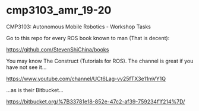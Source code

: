 # cmp3103_amr_19-20
CMP3103: Autonomous Mobile Robotics - Workshop Tasks

Go to this repo for every ROS book known to man (That is decent):

https://github.com/StevenShiChina/books

You may know The Construct (Tutorials for ROS). The channel is great if you have not see it...

https://www.youtube.com/channel/UCt6Lag-vv25fTX3e11mVY1Q

...as is their Bitbucket...

https://bitbucket.org/%7B33781e18-852e-47c2-af39-759234f1f214%7D/
